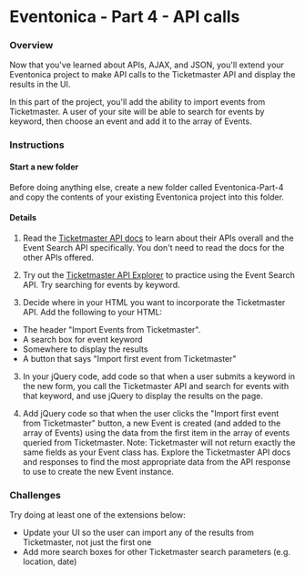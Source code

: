 # Eventonica - Part 4 - API calls

### Overview
Now that you've learned about APIs, AJAX, and JSON, you'll extend your Eventonica project to make API calls to the Ticketmaster API and display the results in the UI.

In this part of the project, you'll add the ability to import events from Ticketmaster. A user of your site will be able to search for events by keyword, then choose an event and add it to the array of Events.

### Instructions

#### Start a new folder

Before doing anything else, create a new folder called Eventonica-Part-4 and copy the contents of your existing Eventonica project into this folder.

#### Details

1. Read the [Ticketmaster API docs](https://developer.ticketmaster.com/products-and-docs/apis/discovery-api/v2/) to learn about their APIs overall and the Event Search API specifically. You don't need to read the docs for the other APIs offered.

2. Try out the [Ticketmaster API Explorer](https://developer.ticketmaster.com/api-explorer/v2/) to practice using the Event Search API. Try searching for events by keyword. 

2. Decide where in your HTML you want to incorporate the Ticketmaster API. Add the following to your HTML:
 - The header "Import Events from Ticketmaster". 
 - A search box for event keyword
 - Somewhere to display the results
 - A button that says "Import first event from Ticketmaster"

3. In your jQuery code, add code so that when a user submits a keyword in the new form, you call the Ticketmaster API and search for events with that keyword, and use jQuery to display the results on the page.

4. Add jQuery code so that when the user clicks the "Import first event from Ticketmaster" button, a new Event is created (and added to the array of Events) using the data from the first item in the array of events queried from Ticketmaster. Note: Ticketmaster will not return exactly the same fields as your Event class has. Explore the Ticketmaster API docs and responses to find the most appropriate data from the API response to use to create the new Event instance. 

### Challenges
Try doing at least one of the extensions below:
- Update your UI so the user can import any of the results from Ticketmaster, not just the first one
- Add more search boxes for other Ticketmaster search parameters (e.g. location, date)